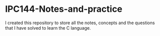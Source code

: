 # IPC144-Notes-and-practice
I created this repository to store all the notes, concepts and the questions that I have solved to learn the C language.
